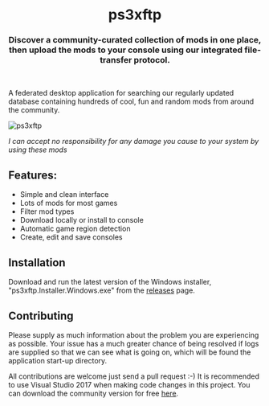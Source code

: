 <h1 align="center">ps3xftp</h1>

<h3 align="center">Discover a community-curated collection of mods in one place, then upload the mods to your console using our integrated file-transfer protocol.</h3>
<div align="center">
</div>
<br />

A federated desktop application for searching our regularly updated database containing hundreds of cool, fun and random mods from around the community.

![ps3xftp](https://github.com/HerbL27/ps3xftp/blob/master/Screenshot.png?raw=true)

*I can accept no responsibility for any damage you cause to your system by using these mods*

## Features:
* Simple and clean interface
* Lots of mods for most games
* Filter mod types
* Download locally or install to console
* Automatic game region detection
* Create, edit and save consoles

## Installation
Download and run the latest version of the Windows installer, "ps3xftp.Installer.Windows.exe" from the [releases](https://github.com/HerbL27/ps3xftp/releases/latest) page.

## Contributing
Please supply as much information about the problem you are experiencing as possible. Your issue has a much greater chance of being resolved if logs are supplied so that we can see what is going on, which will be found the application start-up directory.

All contributions are welcome just send a pull request :-) It is recommended to use Visual Studio 2017 when making code changes in this project. You can download the community version for free [here](https://www.visualstudio.com/downloads/).